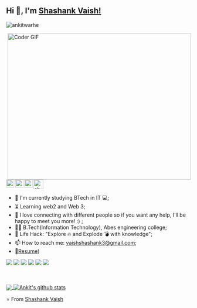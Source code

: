 ## Hi 👋, I'm [Shashank Vaish!](https://shashank.github.io) 
 <p align="left"> <img src="https://komarev.com/ghpvc/?username=ankitwarbhe&label=Views&color=blue&style=plastic" alt="ankitwarhe" /> </p>


<img align="right" src="https://media.giphy.com/media/SWoSkN6DxTszqIKEqv/giphy.gif" alt="Coder GIF" width="500" height="400">

 <a href="https://dev.to/shashankvaish">
  <img src="https://d2fltix0v2e0sb.cloudfront.net/dev-badge.svg" alt="shashank's Dev" width="26"/>
</a>
<a href="https://x.com/er_shashankvais">
  <img align="left" alt="shashank Vaish | Twitter" width="22px"  src="https://cdn.jsdelivr.net/npm/simple-icons@v3/icons/twitter.svg" />
</a>
<a href="https://www.linkedin.com/in/shashank-vaish-99441622b/">
  <img align="left" alt="Ankit's LinkdeIN" width="22px" src="https://cdn.jsdelivr.net/npm/simple-icons@v3/icons/linkedin.svg" />
</a>
<a href="https://www.instagram.com/shashannnk06/">
  <img align="left" alt="Shashank's Instagram" width="22px" src="https://cdn.jsdelivr.net/npm/simple-icons@v3/icons/instagram.svg" />
</a>






- :telescope: I'm currently studying BTech in IT 💻;
- :hourglass_flowing_sand: Learning web2 and Web 3;
- 💬 I love connecting with different people so if you want any help, I'll be happy to meet you more! :) ;
- :man_technologist: B.Tech(Information Technology), Abes engineering college; 
- :dart: Life Hack: "Explore :fire: and Explode :bomb: with knowledge";
- 📫 How to reach me: vaishshashank3@gmail.com;
- 📝[Resume](https://drive.google.com/file/d/1ShlI7USB5EVBLb0Mv5NAXsqzn8G1dpfm/view?usp=sharing)) <br>

![](https://img.shields.io/badge/Machine%20Learning-%3C%2F%3E-blueviolet) ![](https://img.shields.io/badge/Core%20Java-%3C%2F%3E-yellow) ![](https://img.shields.io/badge/Python-%7C-0%2C%2022%2C%20100) ![](https://img.shields.io/badge/Business%20English-%7C-yellowgreen) ![](https://img.shields.io/badge/SQL-%7C-orange) ![](https://img.shields.io/badge/Cloud%20Developer-%7C-blue)

<br><br>
<a href="https://github.com/Shashankvaish">
  <img align="center" src="https://github-readme-stats.vercel.app/api/top-langs/?username=Shashankvaish&theme=dark">
</a>
<a href="https://github.com/Shashankvaish">
 <img align="center" src="https://github-readme-stats.vercel.app/api?username=Shashankvaish&show_icons=true&theme=dark&line_height=30" alt="Ankit's github stats"/>
</a>

⭐️ From [Shashank Vaish](https://github.com/Shashankvaish)